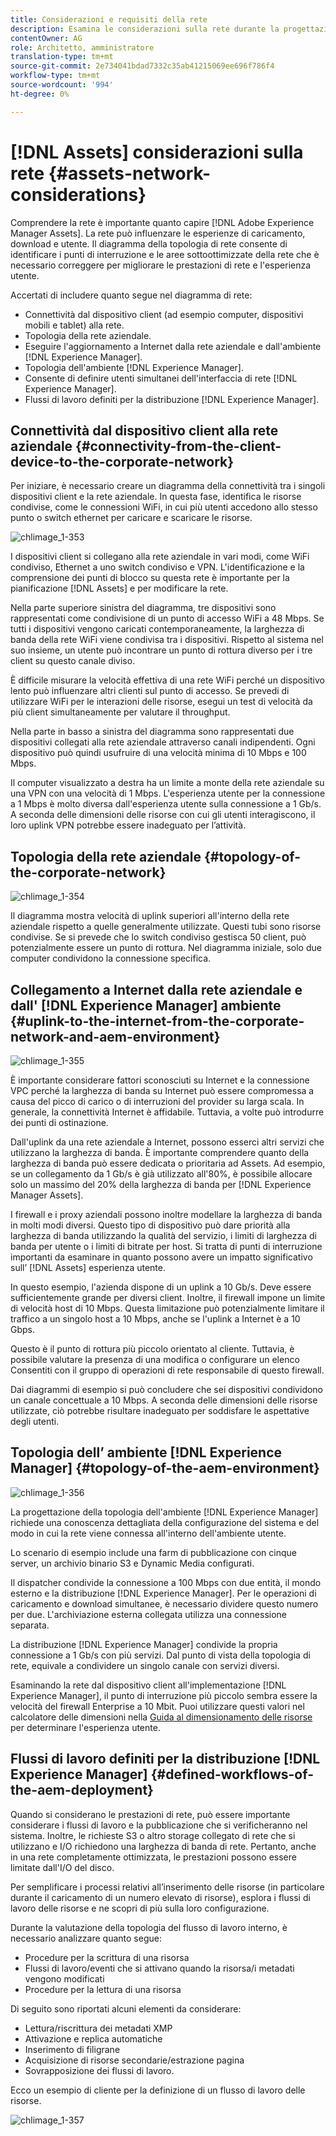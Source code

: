 ```yaml
---
title: Considerazioni e requisiti della rete
description: Esamina le considerazioni sulla rete durante la progettazione di una distribuzione [!DNL Adobe Experience Manager Assets] e
contentOwner: AG
role: Architetto, amministratore
translation-type: tm+mt
source-git-commit: 2e734041bdad7332c35ab41215069ee696f786f4
workflow-type: tm+mt
source-wordcount: '994'
ht-degree: 0%

---
```



# [!DNL Assets] considerazioni sulla rete  {#assets-network-considerations}

Comprendere la rete è importante quanto capire [!DNL Adobe Experience Manager Assets]. La rete può influenzare le esperienze di caricamento, download e utente. Il diagramma della topologia di rete consente di identificare i punti di interruzione e le aree sottoottimizzate della rete che è necessario correggere per migliorare le prestazioni di rete e l&#39;esperienza utente.

Accertati di includere quanto segue nel diagramma di rete:

* Connettività dal dispositivo client (ad esempio computer, dispositivi mobili e tablet) alla rete.
* Topologia della rete aziendale.
* Eseguire l&#39;aggiornamento a Internet dalla rete aziendale e dall&#39;ambiente [!DNL Experience Manager].
* Topologia dell&#39;ambiente [!DNL Experience Manager].
* Consente di definire utenti simultanei dell&#39;interfaccia di rete [!DNL Experience Manager].
* Flussi di lavoro definiti per la distribuzione [!DNL Experience Manager].

## Connettività dal dispositivo client alla rete aziendale {#connectivity-from-the-client-device-to-the-corporate-network}

Per iniziare, è necessario creare un diagramma della connettività tra i singoli dispositivi client e la rete aziendale. In questa fase, identifica le risorse condivise, come le connessioni WiFi, in cui più utenti accedono allo stesso punto o switch ethernet per caricare e scaricare le risorse.

![chlimage_1-353](assets/chlimage_1-353.png)

I dispositivi client si collegano alla rete aziendale in vari modi, come WiFi condiviso, Ethernet a uno switch condiviso e VPN. L&#39;identificazione e la comprensione dei punti di blocco su questa rete è importante per la pianificazione [!DNL Assets] e per modificare la rete.

Nella parte superiore sinistra del diagramma, tre dispositivi sono rappresentati come condivisione di un punto di accesso WiFi a 48 Mbps. Se tutti i dispositivi vengono caricati contemporaneamente, la larghezza di banda della rete WiFi viene condivisa tra i dispositivi. Rispetto al sistema nel suo insieme, un utente può incontrare un punto di rottura diverso per i tre client su questo canale diviso.

È difficile misurare la velocità effettiva di una rete WiFi perché un dispositivo lento può influenzare altri clienti sul punto di accesso. Se prevedi di utilizzare WiFi per le interazioni delle risorse, esegui un test di velocità da più client simultaneamente per valutare il throughput.

Nella parte in basso a sinistra del diagramma sono rappresentati due dispositivi collegati alla rete aziendale attraverso canali indipendenti. Ogni dispositivo può quindi usufruire di una velocità minima di 10 Mbps e 100 Mbps.

Il computer visualizzato a destra ha un limite a monte della rete aziendale su una VPN con una velocità di 1 Mbps. L&#39;esperienza utente per la connessione a 1 Mbps è molto diversa dall&#39;esperienza utente sulla connessione a 1 Gb/s. A seconda delle dimensioni delle risorse con cui gli utenti interagiscono, il loro uplink VPN potrebbe essere inadeguato per l’attività.

## Topologia della rete aziendale {#topology-of-the-corporate-network}

![chlimage_1-354](assets/chlimage_1-354.png)

Il diagramma mostra velocità di uplink superiori all&#39;interno della rete aziendale rispetto a quelle generalmente utilizzate. Questi tubi sono risorse condivise. Se si prevede che lo switch condiviso gestisca 50 client, può potenzialmente essere un punto di rottura. Nel diagramma iniziale, solo due computer condividono la connessione specifica.

## Collegamento a Internet dalla rete aziendale e dall&#39; [!DNL Experience Manager] ambiente {#uplink-to-the-internet-from-the-corporate-network-and-aem-environment}

![chlimage_1-355](assets/chlimage_1-355.png)

È importante considerare fattori sconosciuti su Internet e la connessione VPC perché la larghezza di banda su Internet può essere compromessa a causa del picco di carico o di interruzioni del provider su larga scala. In generale, la connettività Internet è affidabile. Tuttavia, a volte può introdurre dei punti di ostinazione.

Dall&#39;uplink da una rete aziendale a Internet, possono esserci altri servizi che utilizzano la larghezza di banda. È importante comprendere quanto della larghezza di banda può essere dedicata o prioritaria ad Assets. Ad esempio, se un collegamento da 1 Gb/s è già utilizzato all&#39;80%, è possibile allocare solo un massimo del 20% della larghezza di banda per [!DNL Experience Manager Assets].

I firewall e i proxy aziendali possono inoltre modellare la larghezza di banda in molti modi diversi. Questo tipo di dispositivo può dare priorità alla larghezza di banda utilizzando la qualità del servizio, i limiti di larghezza di banda per utente o i limiti di bitrate per host. Si tratta di punti di interruzione importanti da esaminare in quanto possono avere un impatto significativo sull’ [!DNL Assets] esperienza utente.

In questo esempio, l&#39;azienda dispone di un uplink a 10 Gb/s. Deve essere sufficientemente grande per diversi client. Inoltre, il firewall impone un limite di velocità host di 10 Mbps. Questa limitazione può potenzialmente limitare il traffico a un singolo host a 10 Mbps, anche se l&#39;uplink a Internet è a 10 Gbps.

Questo è il punto di rottura più piccolo orientato al cliente. Tuttavia, è possibile valutare la presenza di una modifica o configurare un elenco Consentiti con il gruppo di operazioni di rete responsabile di questo firewall.

Dai diagrammi di esempio si può concludere che sei dispositivi condividono un canale concettuale a 10 Mbps. A seconda delle dimensioni delle risorse utilizzate, ciò potrebbe risultare inadeguato per soddisfare le aspettative degli utenti.

## Topologia dell’ ambiente [!DNL Experience Manager] {#topology-of-the-aem-environment}

![chlimage_1-356](assets/chlimage_1-356.png)

La progettazione della topologia dell&#39;ambiente [!DNL Experience Manager] richiede una conoscenza dettagliata della configurazione del sistema e del modo in cui la rete viene connessa all&#39;interno dell&#39;ambiente utente.

Lo scenario di esempio include una farm di pubblicazione con cinque server, un archivio binario S3 e Dynamic Media configurati.

Il dispatcher condivide la connessione a 100 Mbps con due entità, il mondo esterno e la distribuzione [!DNL Experience Manager]. Per le operazioni di caricamento e download simultanee, è necessario dividere questo numero per due. L&#39;archiviazione esterna collegata utilizza una connessione separata.

La distribuzione [!DNL Experience Manager] condivide la propria connessione a 1 Gb/s con più servizi. Dal punto di vista della topologia di rete, equivale a condividere un singolo canale con servizi diversi.

Esaminando la rete dal dispositivo client all&#39;implementazione [!DNL Experience Manager], il punto di interruzione più piccolo sembra essere la velocità del firewall Enterprise a 10 Mbit. Puoi utilizzare questi valori nel calcolatore delle dimensioni nella [Guida al dimensionamento delle risorse](assets-sizing-guide.md) per determinare l&#39;esperienza utente.

## Flussi di lavoro definiti per la distribuzione [!DNL Experience Manager] {#defined-workflows-of-the-aem-deployment}

Quando si considerano le prestazioni di rete, può essere importante considerare i flussi di lavoro e la pubblicazione che si verificheranno nel sistema. Inoltre, le richieste S3 o altro storage collegato di rete che si utilizzano e I/O richiedono una larghezza di banda di rete. Pertanto, anche in una rete completamente ottimizzata, le prestazioni possono essere limitate dall&#39;I/O del disco.

Per semplificare i processi relativi all’inserimento delle risorse (in particolare durante il caricamento di un numero elevato di risorse), esplora i flussi di lavoro delle risorse e ne scopri di più sulla loro configurazione.

Durante la valutazione della topologia del flusso di lavoro interno, è necessario analizzare quanto segue:

* Procedure per la scrittura di una risorsa
* Flussi di lavoro/eventi che si attivano quando la risorsa/i metadati vengono modificati
* Procedure per la lettura di una risorsa

Di seguito sono riportati alcuni elementi da considerare:

* Lettura/riscrittura dei metadati XMP
* Attivazione e replica automatiche
* Inserimento di filigrane
* Acquisizione di risorse secondarie/estrazione pagina
* Sovrapposizione dei flussi di lavoro.

Ecco un esempio di cliente per la definizione di un flusso di lavoro delle risorse.

![chlimage_1-357](assets/chlimage_1-357.png)
